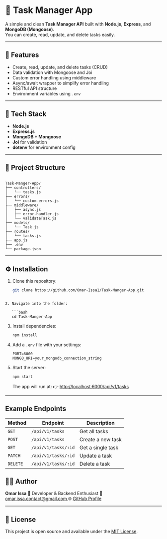 # 🧾 Task Manager App

A simple and clean **Task Manager API** built with **Node.js**, **Express**, and **MongoDB (Mongoose)**.  
You can create, read, update, and delete tasks easily.

---

## 🚀 Features
- Create, read, update, and delete tasks (CRUD)
- Data validation with Mongoose and Joi
- Custom error handling using middleware
- Async/await wrapper to simplify error handling
- RESTful API structure
- Environment variables using `.env`

---

## 🧠 Tech Stack
- **Node.js**
- **Express.js**
- **MongoDB + Mongoose**
- **Joi** for validation
- **dotenv** for environment config

---

## 📂 Project Structure

```

Task-Manger-App/
├── controllers/
│   └── tasks.js
├── errors/
│   └── custom-errors.js
├── middleware/
│   ├── async.js
│   ├── error-handler.js
│   └── validateTask.js
├── models/
│   └── Task.js
├── routes/
│   └── tasks.js
├── app.js
├── .env
└── package.json

````

---

## ⚙️ Installation

1. Clone this repository:
   ```bash
   git clone https://github.com/Omar-Issa1/Task-Manger-App.git
````

2. Navigate into the folder:

   ```bash
   cd Task-Manger-App
   ````

3. Install dependencies:

   ```bash
   npm install
   ````

4. Add a `.env` file with your settings:

   ```
   PORT=6000
   MONGO_URI=your_mongodb_connection_string
   ````

5. Start the server:

   ```bash
   npm start
   ````

   The app will run at:
   👉 [http://localhost:6000/api/v1/tasks](http://localhost:6000/api/v1/tasks)

---


## Example Endpoints
| Method   | Endpoint            | Description       |
| -------- | ------------------- | ----------------- |
| `GET`    | `/api/v1/tasks`     | Get all tasks     |
| `POST`   | `/api/v1/tasks`     | Create a new task |
| `GET`    | `/api/v1/tasks/:id` | Get a single task |
| `PATCH`  | `/api/v1/tasks/:id` | Update a task     |
| `DELETE` | `/api/v1/tasks/:id` | Delete a task     |

## 🧑‍💻 Author

**Omar Issa**
📍 Developer & Backend Enthusiast
📧 [omar.issa.contact@gmail.com
](mailto:omar.issa.contact@gmail.com
)
🌐 [GitHub Profile](https://github.com/Omar-Issa1)

---

## 📜 License

This project is open source and available under the [MIT License](LICENSE).




   

   
